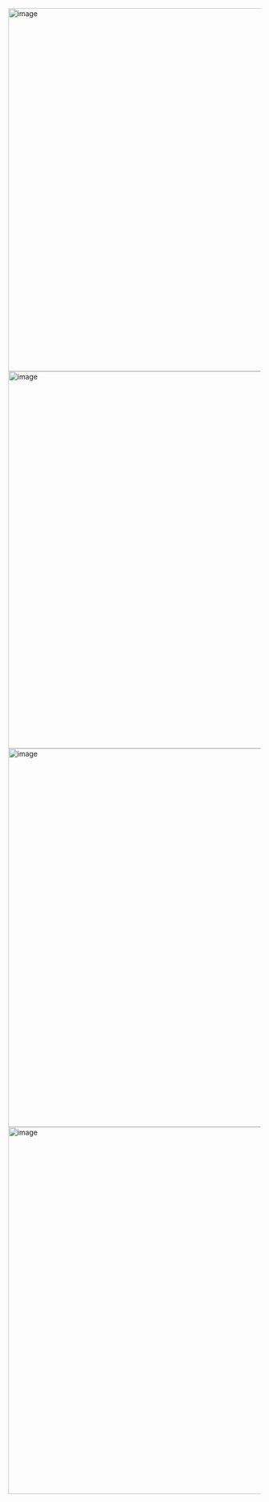 <img width="724" alt="image" src="https://github.com/user-attachments/assets/954a4872-ce44-43ad-91bd-927b990b42fb" />
<img width="752" alt="image" src="https://github.com/user-attachments/assets/eb1b04f2-6aba-4775-9769-03600361077f" />
<img width="755" alt="image" src="https://github.com/user-attachments/assets/1fbf92b3-8ee8-46f5-be61-8a4a67778c09" />
<img width="732" alt="image" src="https://github.com/user-attachments/assets/021f0979-b8af-49a0-8084-3a1450eefa36" />


